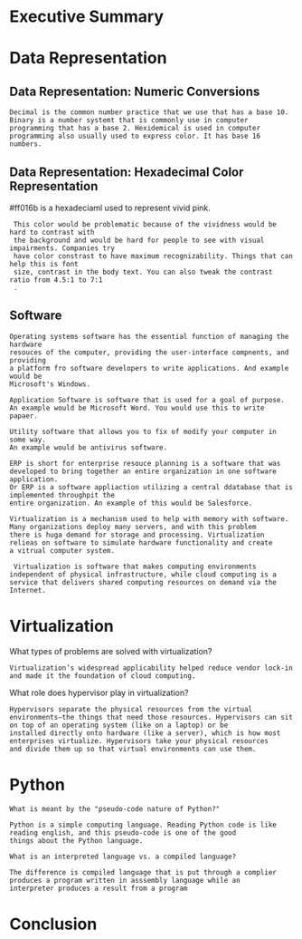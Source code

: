 

# Executive Summary


# Data Representation

##  Data Representation: Numeric Conversions
    
    Decimal is the common number practice that we use that has a base 10. 
    Binary is a number systemt that is commonly use in computer         
    programming that has a base 2. Hexidemical is used in computer 
    programming also usually used to express color. It has base 16 numbers. 
    
##  Data Representation: Hexadecimal Color Representation 
   
   #ff016b is a hexadeciaml used to represent vivid pink. 
     
     This color would be problematic because of the vividness would be hard to contrast with 
     the background and would be hard for people to see with visual impairments. Companies try
     have color constrast to have maximum recognizability. Things that can help this is font 
     size, contrast in the body text. You can also tweak the contrast ratio from 4.5:1 to 7:1
     .
## Software 
    
    Operating systems software has the essential function of managing the hardware 
    resouces of the computer, providing the user-interface compnents, and providing 
    a platform fro software developers to write applications. And example would be
    Microsoft's Windows.
    
    Application Software is software that is used for a goal of purpose. 
    An example would be Microsoft Word. You would use this to write papaer.
    
    Utility software that allows you to fix of modify your computer in some way.
    An example would be antivirus software. 
    
    ERP is short for enterprise resouce planning is a software that was 
    developed to bring together an entire organization in one software application. 
    Or ERP is a software appliaction utilizing a central ddatabase that is implemented throughpit the 
    entire organization. An example of this would be Salesforce.
    
    Virtualization is a mechanism used to help with memory with software. Many organizations deploy many servers, and with this problem
    there is huga demand for storage and processing. Virtualization relieas on software to simulate hardware functionality and create
    a vitrual computer system. 
    
     Virtualization is software that makes computing environments independent of physical infrastructure, while cloud computing is a          service that delivers shared computing resources on demand via the Internet. 
     
 # Virtualization
 
 What types of problems are solved with virtualization?
    
    Virtualization’s widespread applicability helped reduce vendor lock-in and made it the foundation of cloud computing. 

What role does hypervisor play in virtualization?
    
    Hypervisors separate the physical resources from the virtual 
    environments—the things that need those resources. Hypervisors can sit on top of an operating system (like on a laptop) or be           installed directly onto hardware (like a server), which is how most enterprises virtualize. Hypervisors take your physical resources     and divide them up so that virtual environments can use them.
    
# Python

    What is meant by the "pseudo-code nature of Python?"
    
    Python is a simple computing language. Reading Python code is like reading english, and this pseudo-code is one of the good 
    things about the Python language. 
    
    What is an interpreted language vs. a compiled language?
    
    The difference is compiled language that is put through a complier produces a program written in asssembly language while an
    interpreter produces a result from a program

    
    
    
        



# Conclusion
